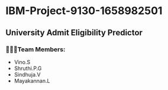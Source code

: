 # IBM-Project-9130-1658982501
<h2> University Admit Eligibility Predictor </h2>

<h3> 🧑🏻‍💻Team Members: </h3>
<ul>
  <li> Vino.S </li>
  <li> Shruthi.P.G </li>
  <li> Sindhuja.V </li>
  <li> Mayakannan.L </li>
  </ul>



